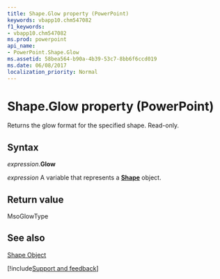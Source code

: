```yaml
---
title: Shape.Glow property (PowerPoint)
keywords: vbapp10.chm547082
f1_keywords:
- vbapp10.chm547082
ms.prod: powerpoint
api_name:
- PowerPoint.Shape.Glow
ms.assetid: 58bea564-b90a-4b39-53c7-8bb6f6ccd019
ms.date: 06/08/2017
localization_priority: Normal
---
```



# Shape.Glow property (PowerPoint)

Returns the glow format for the specified shape. Read-only.


## Syntax

_expression_.**Glow**

_expression_ A variable that represents a **[Shape](PowerPoint.Shape.md)** object.


## Return value

MsoGlowType


## See also


[Shape Object](PowerPoint.Shape.md)

[!include[Support and feedback](~/includes/feedback-boilerplate.md)]